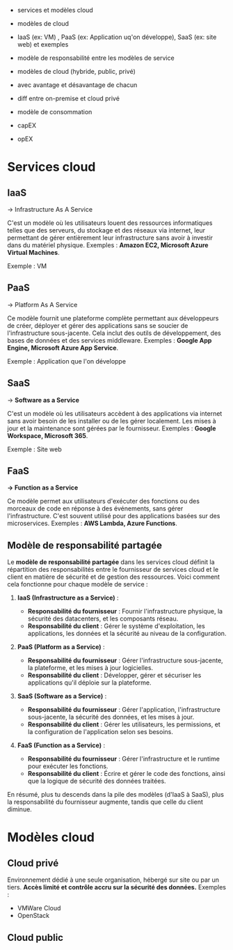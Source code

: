- services et modèles cloud

- modèles de cloud

- IaaS (ex: VM) , PaaS (ex: Application uq'on développe), SaaS (ex: site web) et exemples

- modèle de responsabilité entre les modèles de service
- modèles de cloud (hybride, public, privé)

- avec avantage et désavantage de chacun

- diff entre on-premise et cloud privé
- modèle de consommation

- capEX
- opEX


# Services cloud

## IaaS
-> Infrastructure As A Service

C'est un modèle où les utilisateurs louent des ressources informatiques telles que des serveurs, du stockage et des réseaux via internet, leur permettant de gérer entièrement leur infrastructure sans avoir à investir dans du matériel physique. Exemples : **Amazon EC2, Microsoft Azure Virtual Machines**.

Exemple : VM

## PaaS
-> Platform As A Service

Ce modèle fournit une plateforme complète permettant aux développeurs de créer, déployer et gérer des applications sans se soucier de l'infrastructure sous-jacente. Cela inclut des outils de développement, des bases de données et des services middleware. Exemples : **Google App Engine, Microsoft Azure App Service**.

Exemple : Application que l'on développe

## SaaS
-> **Software as a Service**

C'est un modèle où les utilisateurs accèdent à des applications via internet sans avoir besoin de les installer ou de les gérer localement. Les mises à jour et la maintenance sont gérées par le fournisseur. Exemples : **Google Workspace, Microsoft 365**.

Exemple : Site web

## FaaS
**-> Function as a Service**

Ce modèle permet aux utilisateurs d'exécuter des fonctions ou des morceaux de code en réponse à des événements, sans gérer l'infrastructure. C'est souvent utilisé pour des applications basées sur des microservices. Exemples : **AWS Lambda, Azure Functions**.

## Modèle de responsabilité partagée
Le **modèle de responsabilité partagée** dans les services cloud définit la répartition des responsabilités entre le fournisseur de services cloud et le client en matière de sécurité et de gestion des ressources. Voici comment cela fonctionne pour chaque modèle de service :

1. **IaaS (Infrastructure as a Service)** :
    
    - **Responsabilité du fournisseur** : Fournir l'infrastructure physique, la sécurité des datacenters, et les composants réseau.
    - **Responsabilité du client** : Gérer le système d'exploitation, les applications, les données et la sécurité au niveau de la configuration.
2. **PaaS (Platform as a Service)** :
    
    - **Responsabilité du fournisseur** : Gérer l'infrastructure sous-jacente, la plateforme, et les mises à jour logicielles.
    - **Responsabilité du client** : Développer, gérer et sécuriser les applications qu'il déploie sur la plateforme.
3. **SaaS (Software as a Service)** :
    
    - **Responsabilité du fournisseur** : Gérer l'application, l'infrastructure sous-jacente, la sécurité des données, et les mises à jour.
    - **Responsabilité du client** : Gérer les utilisateurs, les permissions, et la configuration de l'application selon ses besoins.
4. **FaaS (Function as a Service)** :
    
    - **Responsabilité du fournisseur** : Gérer l'infrastructure et le runtime pour exécuter les fonctions.
    - **Responsabilité du client** : Écrire et gérer le code des fonctions, ainsi que la logique de sécurité des données traitées.

En résumé, plus tu descends dans la pile des modèles (d'IaaS à SaaS), plus la responsabilité du fournisseur augmente, tandis que celle du client diminue.

# Modèles cloud

## Cloud privé
Environnement dédié à une seule organisation, hébergé sur site ou par un tiers. **Accès limité et contrôle accru sur la sécurité des données.** 
Exemples : 
- VMWare Cloud 
- OpenStack

## Cloud public